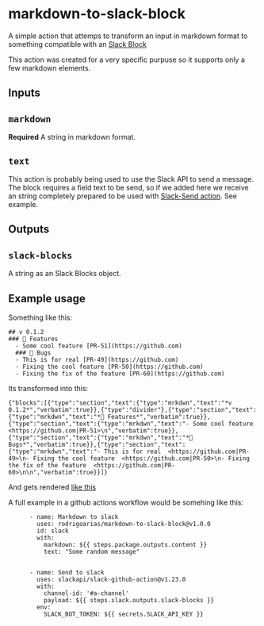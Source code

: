 # markdown-to-slack-block

A simple action that attemps to transform an input in markdown format to something compatible with an [Slack Block](https://api.slack.com/block-kit)

This action was created for a very specific purpuse so it supports only a few markdown elements.

## Inputs

## `markdown`

**Required** A string in markdown format.

## `text`

This action is probably being used to use the Slack API to send a message. The block requires a field text to be send, so if we added here we receive an string completely prepared to be used with [Slack-Send action](https://github.com/marketplace/actions/slack-send). See example.

## Outputs

## `slack-blocks`

A string as an Slack Blocks object.

## Example usage

Something like this:
```
## v 0.1.2
### 🚀 Features
  - Some cool feature [PR-51](https://github.com)
  ### 🐛 Bugs
  - This is for real [PR-49](https://github.com)
  - Fixing the cool feature [PR-50](https://github.com)
  - Fixing the fix of the feature [PR-60](https://github.com)
```

Its transformed into this:
```
{"blocks":[{"type":"section","text":{"type":"mrkdwn","text":"*v 0.1.2*","verbatim":true}},{"type":"divider"},{"type":"section","text":{"type":"mrkdwn","text":"*🚀 Features*","verbatim":true}},{"type":"section","text":{"type":"mrkdwn","text":"- Some cool feature  <https://github.com|PR-51>\n","verbatim":true}},{"type":"section","text":{"type":"mrkdwn","text":"*🐛 Bugs*","verbatim":true}},{"type":"section","text":{"type":"mrkdwn","text":"- This is for real  <https://github.com|PR-49>\n- Fixing the cool feature  <https://github.com|PR-50>\n- Fixing the fix of the feature  <https://github.com|PR-60>\n\n","verbatim":true}}]}
```
And gets rendered [like this](https://app.slack.com/block-kit-builder/T1CTWR9GX#%7B%22blocks%22:%5B%7B%22type%22:%22section%22,%22text%22:%7B%22type%22:%22mrkdwn%22,%22text%22:%22*v%200.1.2*%22,%22verbatim%22:true%7D%7D,%7B%22type%22:%22divider%22%7D,%7B%22type%22:%22section%22,%22text%22:%7B%22type%22:%22mrkdwn%22,%22text%22:%22*%F0%9F%9A%80%20Features*%22,%22verbatim%22:true%7D%7D,%7B%22type%22:%22section%22,%22text%22:%7B%22type%22:%22mrkdwn%22,%22text%22:%22-%20Some%20cool%20feature%20%20%3Chttps://github.com%7CPR-51%3E%5Cn%22,%22verbatim%22:true%7D%7D,%7B%22type%22:%22section%22,%22text%22:%7B%22type%22:%22mrkdwn%22,%22text%22:%22*%F0%9F%90%9B%20Bugs*%22,%22verbatim%22:true%7D%7D,%7B%22type%22:%22section%22,%22text%22:%7B%22type%22:%22mrkdwn%22,%22text%22:%22-%20This%20is%20for%20real%20%20%3Chttps://github.com%7CPR-49%3E%5Cn-%20Fixing%20the%20cool%20feature%20%20%3Chttps://github.com%7CPR-50%3E%5Cn-%20Fixing%20the%20fix%20of%20the%20feature%20%20%3Chttps://github.com%7CPR-60%3E%5Cn%5Cn%22,%22verbatim%22:true%7D%7D%5D%7D)


A full example in a github actions workflow would be somehing like this:
```
      - name: Markdown to slack
        uses: rodrigoarias/markdown-to-slack-block@v1.0.0
        id: slack
        with:
          markdown: ${{ steps.package.outputs.content }}
          text: "Some random message"
      
        
      - name: Send to slack
        uses: slackapi/slack-github-action@v1.23.0
        with:
          channel-id: '#a-channel'
          payload: ${{ steps.slack.outputs.slack-blocks }}
        env:
          SLACK_BOT_TOKEN: ${{ secrets.SLACK_API_KEY }}
```

